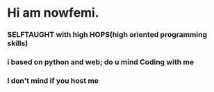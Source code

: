 # Hi am nowfemi.



### SELFTAUGHT with high HOPS(high oriented programming skills)



### i based on python and web; do u mind Coding with me



### I don't mind if you host me
